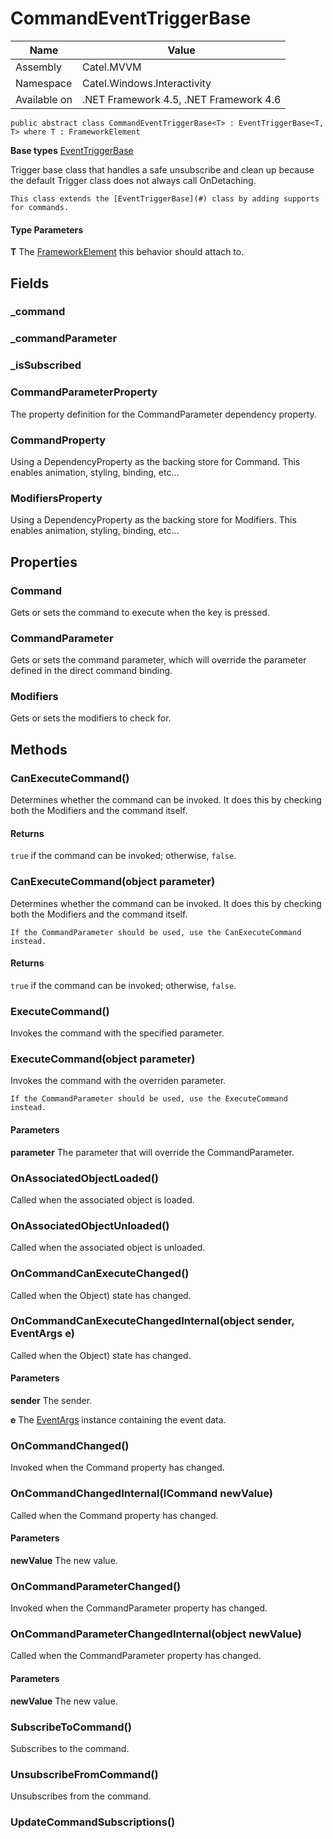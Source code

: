 

# CommandEventTriggerBase

Name|Value
---|---
Assembly|Catel.MVVM
Namespace|Catel.Windows.Interactivity
Available on|.NET Framework 4.5, .NET Framework 4.6

```
public abstract class CommandEventTriggerBase<T> : EventTriggerBase<T, T> where T : FrameworkElement 
```

**Base types**
[EventTriggerBase](/Catel.MVVM\Catel\Windows\Interactivity\EventTriggerBase.md)


Trigger base class that handles a safe unsubscribe and clean up because the default
    Trigger class does not always call OnDetaching.
    


    This class extends the [EventTriggerBase](#) class by adding supports for commands.

#### Type Parameters

**T**
The [FrameworkElement](#) this behavior should attach to.



## Fields

### _command

### _commandParameter

### _isSubscribed

### CommandParameterProperty

The property definition for the CommandParameter dependency property.



### CommandProperty

Using a DependencyProperty as the backing store for Command.  This enables animation, styling, binding, etc...



### ModifiersProperty

Using a DependencyProperty as the backing store for Modifiers.  This enables animation, styling, binding, etc...



## Properties

### Command

Gets or sets the command to execute when the key is pressed.



### CommandParameter

Gets or sets the command parameter, which will override the parameter defined in the direct command binding.



### Modifiers

Gets or sets the modifiers to check for.



## Methods

### CanExecuteCommand()

Determines whether the command can be invoked. It does this by checking both the Modifiers and
    the command itself.

#### Returns

```true``` if the command can be invoked; otherwise, ```false```.



### CanExecuteCommand(object parameter)

Determines whether the command can be invoked. It does this by checking both the Modifiers and
    the command itself.
    


    If the CommandParameter should be used, use the CanExecuteCommand instead.

#### Returns

```true``` if the command can be invoked; otherwise, ```false```.



### ExecuteCommand()

Invokes the command with the specified parameter.



### ExecuteCommand(object parameter)

Invokes the command with the overriden parameter.
    


    If the CommandParameter should be used, use the ExecuteCommand instead.

#### Parameters

**parameter**
The parameter that will override the CommandParameter.



### OnAssociatedObjectLoaded()

Called when the associated object is loaded.



### OnAssociatedObjectUnloaded()

Called when the associated object is unloaded.



### OnCommandCanExecuteChanged()

Called when the Object) state has changed.



### OnCommandCanExecuteChangedInternal(object sender, EventArgs e)

Called when the Object) state has changed.

#### Parameters

**sender**
The sender.

**e**
The [EventArgs](#) instance containing the event data.



### OnCommandChanged()

Invoked when the Command property has changed.



### OnCommandChangedInternal(ICommand newValue)

Called when the Command property has changed.

#### Parameters

**newValue**
The new value.



### OnCommandParameterChanged()

Invoked when the CommandParameter property has changed.



### OnCommandParameterChangedInternal(object newValue)

Called when the CommandParameter property has changed.

#### Parameters

**newValue**
The new value.



### SubscribeToCommand()

Subscribes to the command.



### UnsubscribeFromCommand()

Unsubscribes from the command.



### UpdateCommandSubscriptions()

